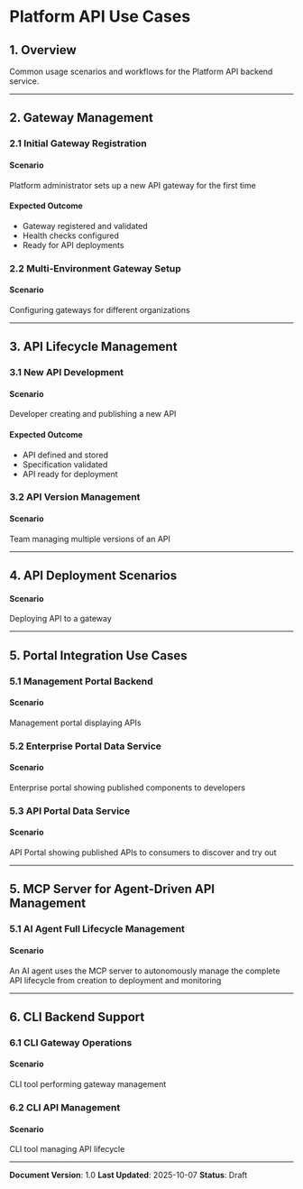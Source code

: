 # Platform API Use Cases

## 1. Overview

Common usage scenarios and workflows for the Platform API backend service.

---

## 2. Gateway Management

### 2.1 Initial Gateway Registration

#### Scenario
Platform administrator sets up a new API gateway for the first time

#### Expected Outcome
- Gateway registered and validated
- Health checks configured
- Ready for API deployments

### 2.2 Multi-Environment Gateway Setup

#### Scenario
Configuring gateways for different organizations

---

## 3. API Lifecycle Management

### 3.1 New API Development

#### Scenario
Developer creating and publishing a new API

#### Expected Outcome
- API defined and stored
- Specification validated
- API ready for deployment

### 3.2 API Version Management

#### Scenario
Team managing multiple versions of an API

---

## 4. API Deployment Scenarios

#### Scenario
Deploying API to a gateway

---

## 5. Portal Integration Use Cases

### 5.1 Management Portal Backend

#### Scenario
Management portal displaying APIs

### 5.2 Enterprise Portal Data Service

#### Scenario
Enterprise portal showing published components to developers

### 5.3 API Portal Data Service

#### Scenario
API Portal showing published APIs to consumers to discover and try out

---

## 5. MCP Server for Agent-Driven API Management

### 5.1 AI Agent Full Lifecycle Management

#### Scenario
An AI agent uses the MCP server to autonomously manage the complete API lifecycle from creation to deployment and monitoring

---

## 6. CLI Backend Support

### 6.1 CLI Gateway Operations

#### Scenario
CLI tool performing gateway management

### 6.2 CLI API Management

#### Scenario
CLI tool managing API lifecycle

---

**Document Version**: 1.0
**Last Updated**: 2025-10-07
**Status**: Draft
